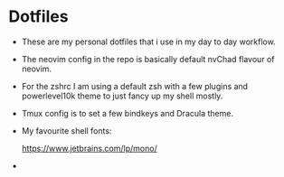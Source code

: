 # Dotfiles

* These are my personal dotfiles that i use in my day to day workflow.
* The neovim config in the repo is basically default nvChad flavour of neovim.
* For the zshrc I am using a default zsh with a few plugins and powerlevel10k theme to just fancy up my shell mostly.
* Tmux config is to set a few bindkeys and Dracula theme.
* My favourite shell fonts:

    https://www.jetbrains.com/lp/mono/

* 